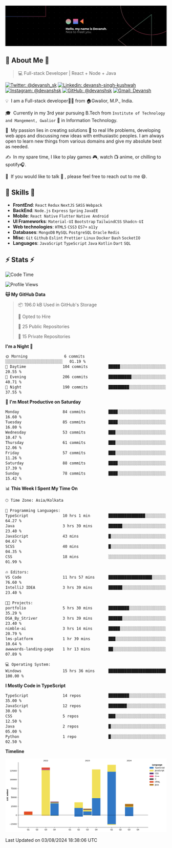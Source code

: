 ![Banner](./Devansh%20Singh%20Banner.png)

## 👋 About Me 👋

> 💻 Full-stack Developer | React + Node + Java

[![Twitter: @devansh_sk](https://img.shields.io/twitter/follow/devansh_sk?style=social)](https://twitter.com/devansh_sk)
[![Linkedin: devansh-singh-kushwah](https://img.shields.io/badge/-Devansh%20Singh%20Kushwah-blue?style=flat-square&logo=Linkedin&logoColor=white&link=https://www.linkedin.com/in/devanshsk/)](https://www.linkedin.com/in/devanshsk/)
[![Instagram: @devanshsk](https://img.shields.io/badge/-devanshsk-E4405F?style=flat-square&logo=instagram&logoColor=white)](https://instagram.com/devanshsk)
[![GitHub: @devanshsk](https://img.shields.io/github/followers/devanshsk?label=follow&style=social)](https://github.com/devanshsk)
[![Gmail: Devansh](https://img.shields.io/badge/Gmail-D14836?style=flat-square&logo=gmail&logoColor=white)](mailto:work.devanshsk@gmail.com)

💡 &nbsp;I am a Full-stack developer🧑‍💻 from 🏠Gwalior, M.P., India.

🎓 &nbsp;Currently in my 3rd year pursuing B.Tech from `Institute of Technology and Mangement, Gwalior` 🏫 in Information Technology.

🌱 &nbsp;My passion lies in creating solutions 🚩 to real life problems, developing web apps and discussing new ideas with enthusiastic peoples.
I am always open to learn new things from various domains and give my absolute best as needed.

✍️ &nbsp;In my spare time, I like to play games 🎮, watch 📺 anime, or chilling to spotify🎧.

💬 &nbsp;If you would like to talk 👋 , please feel free to reach out to me 😄.

##  🎉 Skills  🎉
- **FrontEnd**: `React` `Redux` `NextJS` `SASS` `Webpack`
- **BackEnd**: `Node.js` `Express` `Spring` `JavaEE`
- **Mobile**: `React Native` `Flutter` `Native Android`
- **UI Frameworks**: `Material-UI` `Bootstrap` `TailwindCSS` `Shadcn-UI`
- **Web technologies**: `HTML5` `CSS3` `ES7+` `a11y`
- **Databases**: `MongoDB` `MySQL` `PostgreSQL` `Oracle` `Redis`
- **Misc**: `Git` `Github` `Eslint` `Prettier` `Linux` `Docker` `Bash` `SocketIO`
- **Languages**: `JavaScript` `TypeScript` `Java` `Kotlin` `Dart` `SQL`

## ⚡ Stats ⚡
<!--START_SECTION:waka-->
![Code Time](http://img.shields.io/badge/Code%20Time-200%20hrs%2011%20mins-blue)

![Profile Views](http://img.shields.io/badge/Profile%20Views-0-blue)

**🐱 My GitHub Data** 

> 📦 196.0 kB Used in GitHub's Storage 
 > 
> 💼 Opted to Hire
 > 
> 📜 25 Public Repositories 
 > 
> 🔑 15 Private Repositories 
 > 
**I'm a Night 🦉** 

```text
🌞 Morning                6 commits           ░░░░░░░░░░░░░░░░░░░░░░░░░   01.19 % 
🌆 Daytime                104 commits         █████░░░░░░░░░░░░░░░░░░░░   20.55 % 
🌃 Evening                206 commits         ██████████░░░░░░░░░░░░░░░   40.71 % 
🌙 Night                  190 commits         █████████░░░░░░░░░░░░░░░░   37.55 % 
```
📅 **I'm Most Productive on Saturday** 

```text
Monday                   84 commits          ████░░░░░░░░░░░░░░░░░░░░░   16.60 % 
Tuesday                  85 commits          ████░░░░░░░░░░░░░░░░░░░░░   16.80 % 
Wednesday                53 commits          ███░░░░░░░░░░░░░░░░░░░░░░   10.47 % 
Thursday                 61 commits          ███░░░░░░░░░░░░░░░░░░░░░░   12.06 % 
Friday                   57 commits          ███░░░░░░░░░░░░░░░░░░░░░░   11.26 % 
Saturday                 88 commits          ████░░░░░░░░░░░░░░░░░░░░░   17.39 % 
Sunday                   78 commits          ████░░░░░░░░░░░░░░░░░░░░░   15.42 % 
```


📊 **This Week I Spent My Time On** 

```text
🕑︎ Time Zone: Asia/Kolkata

💬 Programming Languages: 
TypeScript               10 hrs 1 min        ████████████████░░░░░░░░░   64.27 % 
Java                     3 hrs 39 mins       ██████░░░░░░░░░░░░░░░░░░░   23.40 % 
JavaScript               43 mins             █░░░░░░░░░░░░░░░░░░░░░░░░   04.67 % 
SCSS                     40 mins             █░░░░░░░░░░░░░░░░░░░░░░░░   04.35 % 
CSS                      18 mins             ░░░░░░░░░░░░░░░░░░░░░░░░░   01.99 % 

🔥 Editors: 
VS Code                  11 hrs 57 mins      ███████████████████░░░░░░   76.60 % 
IntelliJ IDEA            3 hrs 39 mins       ██████░░░░░░░░░░░░░░░░░░░   23.40 % 

🐱‍💻 Projects: 
portfolio                5 hrs 30 mins       █████████░░░░░░░░░░░░░░░░   35.29 % 
DSA_By_Striver           3 hrs 39 mins       ██████░░░░░░░░░░░░░░░░░░░   23.40 % 
nimble-ai                3 hrs 14 mins       █████░░░░░░░░░░░░░░░░░░░░   20.79 % 
lms-platform             1 hr 39 mins        ███░░░░░░░░░░░░░░░░░░░░░░   10.64 % 
awwwards-landing-page    1 hr 13 mins        ██░░░░░░░░░░░░░░░░░░░░░░░   07.89 % 

💻 Operating System: 
Windows                  15 hrs 36 mins      █████████████████████████   100.00 % 
```

**I Mostly Code in TypeScript** 

```text
TypeScript               14 repos            █████████░░░░░░░░░░░░░░░░   35.00 % 
JavaScript               12 repos            ████████░░░░░░░░░░░░░░░░░   30.00 % 
CSS                      5 repos             ███░░░░░░░░░░░░░░░░░░░░░░   12.50 % 
Java                     2 repos             █░░░░░░░░░░░░░░░░░░░░░░░░   05.00 % 
Python                   1 repo              █░░░░░░░░░░░░░░░░░░░░░░░░   02.50 % 
```



**Timeline**

![Lines of Code chart](https://raw.githubusercontent.com/DevanshSK/DevanshSK/main/assets/bar_graph.png)


 Last Updated on 03/08/2024 18:38:06 UTC
<!--END_SECTION:waka-->
